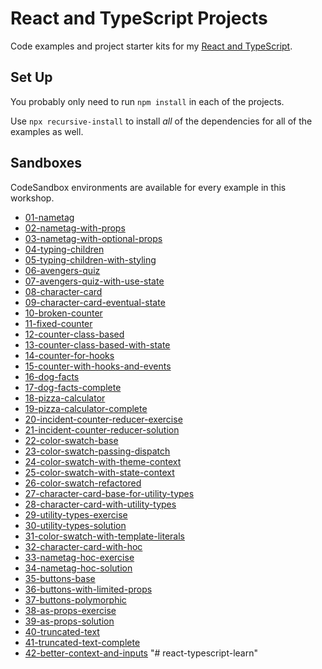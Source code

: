 # React and TypeScript Projects

Code examples and project starter kits for my [React and TypeScript][course].

## Set Up

You probably only need to run `npm install` in each of the projects.

Use `npx recursive-install` to install _all_ of the dependencies for all of the examples as well.

[course]: https://stevekinney.github.io/react-and-typescript

## Sandboxes

CodeSandbox environments are available for every example in this workshop.

- [01-nametag](https://codesandbox.io/s/name-tag-bts5l?file=/src/Application.tsx)
- [02-nametag-with-props](https://codesandbox.io/s/name-tag-solution-slwmk?file=/src/Application.tsx)
- [03-nametag-with-optional-props](https://codesandbox.io/s/name-tag-solution-optional-props-4c47p?file=/src/Application.tsx)
- [04-typing-children](https://codesandbox.io/s/typescript-children-3vu37?file=/src/Application.tsx)
- [05-typing-children-with-styling](https://codesandbox.io/s/typescript-children-completed-with-css-6bx23?file=/src/Application.tsx)
- [06-avengers-quiz](https://codesandbox.io/embed/avengers-quiz-oxm68?file=/src/Application.tsx)
- [07-avengers-quiz-with-use-state](https://codesandbox.io/s/avengers-quiz-use-state-z68vj?file=/src/Application.tsx)
- [08-character-card](https://codesandbox.io/s/character-sheet-base-uxlfu?file=/src/Application.tsx)
- [09-character-card-eventual-state](https://codesandbox.io/s/character-sheet-complete-jb8d4?file=/src/Application.tsx)
- [10-broken-counter](https://codesandbox.io/s/broken-counter-tiu6u?file=/src/App.tsx)
- [11-fixed-counter](https://codesandbox.io/s/fixed-counter-tct1f?file=/src/Application.tsx)
- [12-counter-class-based](https://codesandbox.io/s/incident-counter-class-based-4h4d5file=/src/Application.tsx)
- [13-counter-class-based-with-state](https://codesandbox.io/s/incident-counter-class-based-completed-p1fio?file=/src/Application.tsx)
- [14-counter-for-hooks](https://codesandbox.io/s/incident-counter-5rvp3?file=/src/Application.tsx)
- [15-counter-with-hooks-and-events](https://codesandbox.io/s/incident-counter-hooks-complete-or2pz?file=/src/Application.tsx)
- [16-dog-facts](https://codesandbox.io/s/dog-facts-24bqt?file=/src/Application.tsx)
- [17-dog-facts-complete](https://codesandbox.io/s/dog-facts-complete-80d61)
- [18-pizza-calculator](https://codesandbox.io/s/pizza-calculator-redux-2cd2b?file=/src/Application.tsx)
- [19-pizza-calculator-complete](https://codesandbox.io/s/pizza-calculator-reducer-complete-y6vjc?file=/src/Application.tsx)
- [20-incident-counter-reducer-exercise](https://codesandbox.io/s/incident-counter-reducer-base-cgsin?file=/src/Application.tsx)
- [21-incident-counter-reducer-solution](https://codesandbox.io/s/incident-counter-reducer-complete-yryxm?file=/src/Application.tsx)
- [22-color-swatch-base](https://codesandbox.io/s/red-green-blue-k6frm?file=/src/Application.tsx)
- [23-color-swatch-passing-dispatch](https://codesandbox.io/s/red-green-blue-with-dispatch-8ketd?file=/src/ColorSlider.tsx)
- [24-color-swatch-with-theme-context](https://codesandbox.io/s/red-green-blue-with-theme-context-bzykq?file=/src/Application.tsx)
- [25-color-swatch-with-state-context](https://codesandbox.io/s/red-green-blue-with-context-hoiiz?file=/src/Application.tsx)
- [26-color-swatch-refactored](https://codesandbox.io/s/red-green-blue-with-better-color-adjustment-nppsf?file=/src/ColorInput.tsx)
- [27-character-card-base-for-utility-types](https://codesandbox.io/s/character-sheet-utility-types-base-48cqu)
- [28-character-card-with-utility-types](https://codesandbox.io/s/character-sheet-utility-types-complete-jb8d4?file=/src/Table.tsx)
- [29-utility-types-exercise](https://codesandbox.io/s/fun-with-utility-types-2lmj2?file=/src/Application.tsx)
- [30-utility-types-solution](https://codesandbox.io/s/fun-with-utility-types-solution-x0i28?file=/src/Application.tsx)
- [31-color-swatch-with-template-literals](https://codesandbox.io/s/red-green-blue-with-template-literals-4yf86?file=/src/reducer.ts)
- [32-character-card-with-hoc](https://codesandbox.io/s/character-sheet-utility-with-hoc-3opyk?file=/src/Application.tsx)
- [33-nametag-hoc-exercise](https://codesandbox.io/s/greeting-hoc-fxqnl?file=/src/Application.tsx)
- [34-nametag-hoc-solution](https://codesandbox.io/s/greeting-hoc-completed-v1g48?file=/src/Application.tsx)
- [35-buttons-base](https://codesandbox.io/s/buttons-8yquq?from-embed?file=/src/Application.tsx)
- [36-buttons-with-limited-props](https://codesandbox.io/s/buttons-complete-732fx?file=/src/Application.tsx)
- [37-buttons-polymorphic](https://codesandbox.io/s/buttons-as-n4wnm?file=/src/Application.tsx)
- [38-as-props-exercise](https://codesandbox.io/s/as-prop-base-qmqnc?file=/src/Application.tsx)
- [39-as-props-solution](https://codesandbox.io/s/as-prop-complete-x4ifs?file=/src/Application.tsx)
- [40-truncated-text](https://codesandbox.io/s/truncated-text-incomplete-hrbi5?file=/src/Application.tsx)
- [41-truncated-text-complete](https://codesandbox.io/s/truncated-text-complete-kbl59?file=/src/Application.tsx)
- [42-better-context-and-inputs](https://codesandbox.io/s/red-green-blue-with-better-context-xmde9?file=/src/create-context.tsx)
"# react-typescript-learn" 
